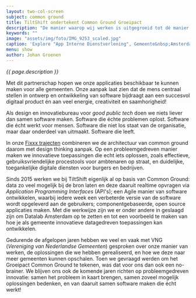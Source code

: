 ```yaml
---
layout: two-col-screen
subject: common ground
title: TiltShift ondertekent Common Ground Groeipact
description: "De manier waarop wij werken is uitgegroeid tot dé manier waarop gemeenten samen software willen maken. Dat is tof! Het was voor ons dan ook logisch om Common Ground partner te worden."
keywords: ""
image: "assets/img/foto/IMG_9253_scaled.jpg"
caption: 'Explore "App Interne Dienstverlening", Gemeente&nbsp;Amsterdam'
menu: show
author: Johan Groenen
---
```

*{{ page.description }}*

Met dit partnerschap hopen we onze applicaties beschikbaar te kunnen maken voor alle gemeenten. Onze aanpak laat zien dat de mens centraal stellen in ontwerp en ontwikkeling van software bijdraagt aan een succesvol digitaal product én aan veel energie, creativiteit en saamhorigheid!

Als design en innovatiebureau voor *good public tech* doen we niets liever dan samen software maken. Software die échte problemen oplost. Software die écht werkt voor mensen. Software die niet los staat van de organisatie, maar daar onderdeel van uitmaakt. Software die leeft.

In onze <a href="/fixxx">Fixxx trajecten</a> combineren we de architectuur van common ground daarom met design thinking aanpak. Op een probleemgedreven manier maken we innovatieve toepassingen die echt iets oplossen, zoals effectieve, gebruiksvriendelijke procestools voor ambtenaren op straat, en duidelijke, toegankelijke digitale diensten voor burgers en bedrijven.

Sinds 2015 werken we bij TiltShift eigenlijk al op basis van Common Ground: data zo veel mogelijk bij de bron laten en deze daaruit realtime opvragen via *Application Programming Interfaces* (API's); een Agile manier van software ontwikkelen, waarbij iedere week een verbeterde versie van de software wordt opgeleverd aan de gebruikers; componentgebaseerde, open source applicaties maken. Met die werkwijze zijn we er onder andere in geslaagd zijn om Datalab Amsterdam op te zetten en tot een voorbeeld te maken van hoe je als gemeente innovatieve datagedreven toepassingen kan ontwikkelen.

Gedurende de afgelopen jaren hebben we veel en vaak met VNG (*Vereniging van Nederlandse Gemeenten*) gesproken over onze manier van werken, de oplossingen die we hebben gerealiseerd, en hoe we deze naar meer gemeenten kunnen opschalen. Toen we gevraagd werden om het Groeipact Common Ground te tekenen, was dat voor ons dan ook een no-brainer. We blijven ons ook de komende jaren richten op probleemgedreven innovatie: samen het probleem in kaart brengen, samen zoveel mogelijk oplossingen bedenken, en van daaruit samen software maken die écht werkt!